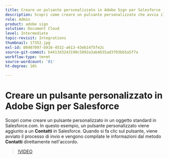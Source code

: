 ```yaml
---
title: Creare un pulsante personalizzato in Adobe Sign per Salesforce
description: Scopri come creare un pulsante personalizzato che avvia il processo di invio e compila automaticamente un accordo
role: Admin
product: adobe sign
solution: Document Cloud
level: Intermediate
topic-revisit: Integrations
thumbnail: 17352.jpg
exl-id: 08407097-b916-4532-a613-43eb1475fe2c
source-git-commit: b4413d3243190c5892a3ab4635ad3f03bb5a5f7a
workflow-type: tm+mt
source-wordcount: '81'
ht-degree: 16%

---
```


# Creare un pulsante personalizzato in Adobe Sign per Salesforce

Scopri come creare un pulsante personalizzato in un oggetto standard in Salesforce.com. In questo esempio, un pulsante personalizzato viene aggiunto a un **Contatti** in Salesforce. Quando si fa clic sul pulsante, viene avviato il processo di invio e vengono compilate le informazioni dal metodo **Contatti** direttamente nell&#39;accordo.

>[!VIDEO](https://video.tv.adobe.com/v/17352?hidetitle=true)
